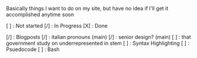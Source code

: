 Basically things I want to do on my site, but have no idea if I'll get it
accomplished anytime soon

[ ] : Not started
[/] : In Progress
[X] : Done


[/] : Blogposts
	[/] : italian pronouns (main)
	[/] : senior design? (main)
	[ ] : that government study on underrepresented in stem
[ ] : Syntax Highlighting
	[ ] : Psuedocode
	[ ] : Bash
